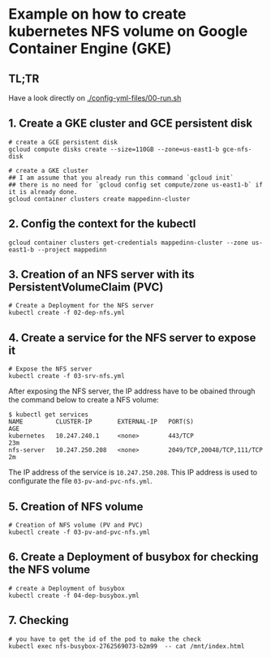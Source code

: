 # Example on how to create kubernetes NFS volume on Google Container Engine (GKE)

## TL;TR
Have a look directly on [./config-yml-files/00-run.sh](./config-yml-files/00-run.sh)

## 1. Create a GKE cluster and GCE persistent disk

    # create a GCE persistent disk
    gcloud compute disks create --size=110GB --zone=us-east1-b gce-nfs-disk

    # create a GKE cluster
    ## I am assume that you already run this command `gcloud init`
    ## there is no need for `gcloud config set compute/zone us-east1-b` if it is already done.
    gcloud container clusters create mappedinn-cluster

## 2. Config the context for the kubectl

    gcloud container clusters get-credentials mappedinn-cluster --zone us-east1-b --project mappedinn


## 3. Creation of an NFS server with its PersistentVolumeClaim (PVC)

    # Create a Deployment for the NFS server
    kubectl create -f 02-dep-nfs.yml

## 4. Create a service for the NFS server to expose it

    # Expose the NFS server
    kubectl create -f 03-srv-nfs.yml

After exposing the NFS server, the IP address have to be obained through the command below to create a NFS volume:

    $ kubectl get services
    NAME         CLUSTER-IP       EXTERNAL-IP   PORT(S)                      AGE
    kubernetes   10.247.240.1     <none>        443/TCP                      23m
    nfs-server   10.247.250.208   <none>        2049/TCP,20048/TCP,111/TCP   2m

The IP address of the service is `10.247.250.208`. This IP address is used to configurate the file `03-pv-and-pvc-nfs.yml`.   

## 5. Creation of NFS volume

    # Creation of NFS volume (PV and PVC)
    kubectl create -f 03-pv-and-pvc-nfs.yml

## 6. Create a Deployment of busybox for checking the NFS volume

    # create a Deployment of busybox
    kubectl create -f 04-dep-busybox.yml


## 7. Checking

    # you have to get the id of the pod to make the check
    kubectl exec nfs-busybox-2762569073-b2m99  -- cat /mnt/index.html
